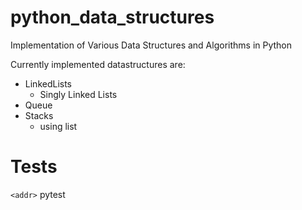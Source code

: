 # python_data_structures
Implementation of Various Data Structures and Algorithms in Python

Currently implemented datastructures are:
- LinkedLists
  - Singly Linked Lists
- Queue
- Stacks
  - using list
 
# Tests
`<addr>` pytest
